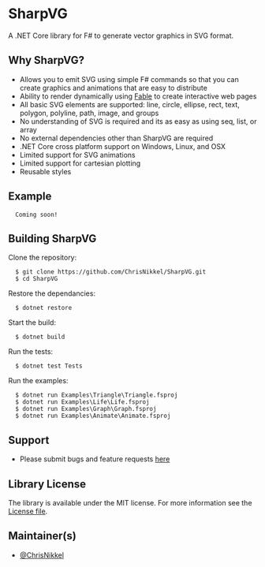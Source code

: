 # SharpVG

A .NET Core library for F# to generate vector graphics in SVG format.

## Why SharpVG?

 - Allows you to emit SVG using simple F# commands so that you can create graphics and animations that are easy to distribute
 - Ability to render dynamically using [Fable](http://fable.io) to create interactive web pages
 - All basic SVG elements are supported: line, circle, ellipse, rect, text, polygon, polyline, path, image, and groups
 - No understanding of SVG is required and its as easy as using seq, list, or array
 - No external dependencies other than SharpVG are required
 - .NET Core cross platform support on Windows, Linux, and OSX
 - Limited support for SVG animations
 - Limited support for cartesian plotting
 - Reusable styles

## Example

```F#
  Coming soon!
```

## Building SharpVG

Clone the repository:
```
  $ git clone https://github.com/ChrisNikkel/SharpVG.git
  $ cd SharpVG
```

Restore the dependancies:
```
  $ dotnet restore
```

Start the build:
```
  $ dotnet build
```

Run the tests:
```
  $ dotnet test Tests
```

Run the examples:
```
  $ dotnet run Examples\Triangle\Triangle.fsproj
  $ dotnet run Examples\Life\Life.fsproj
  $ dotnet run Examples\Graph\Graph.fsproj
  $ dotnet run Examples\Animate\Animate.fsproj
```

## Support

 - Please submit bugs and feature requests [here](https://github.com/ChrisNikkel/SharpVG/issues)

## Library License

The library is available under the MIT license. For more information see the [License file](https://github.com/ChrisNikkel/SharpVG/blob/master/LICENSE.md).

## Maintainer(s)

- [@ChrisNikkel](https://github.com/ChrisNikkel)

